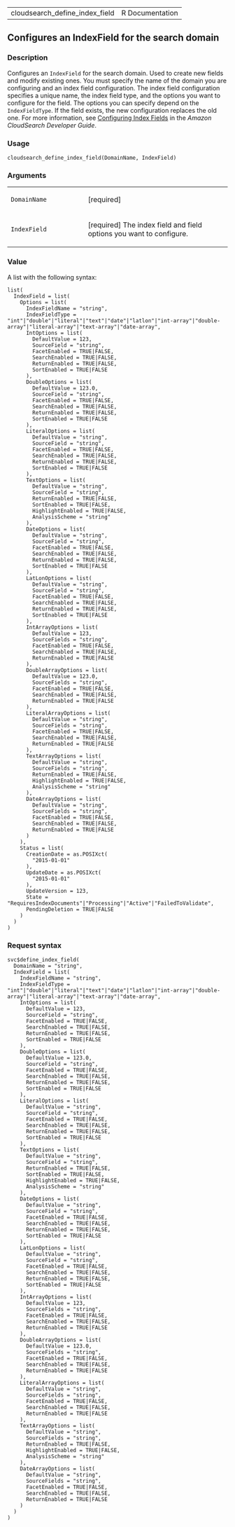 <table style="width: 100%;">
<tbody>
<tr class="odd">
<td>cloudsearch_define_index_field</td>
<td style="text-align: right;">R Documentation</td>
</tr>
</tbody>
</table>

## Configures an IndexField for the search domain

### Description

Configures an `IndexField` for the search domain. Used to create new
fields and modify existing ones. You must specify the name of the domain
you are configuring and an index field configuration. The index field
configuration specifies a unique name, the index field type, and the
options you want to configure for the field. The options you can specify
depend on the `IndexFieldType`. If the field exists, the new
configuration replaces the old one. For more information, see <a
href="https://docs.aws.amazon.com/cloudsearch/latest/developerguide/configuring-index-fields.html"
target="_blank">Configuring Index Fields</a> in the *Amazon CloudSearch
Developer Guide*.

### Usage

    cloudsearch_define_index_field(DomainName, IndexField)

### Arguments

<table>
<colgroup>
<col style="width: 35%" />
<col style="width: 65%" />
</colgroup>
<tbody>
<tr class="odd">
<td><code
id="cloudsearch_define_index_field_:_DomainName">DomainName</code></td>
<td><p>[required]</p></td>
</tr>
<tr class="even">
<td><code
id="cloudsearch_define_index_field_:_IndexField">IndexField</code></td>
<td><p>[required] The index field and field options you want to
configure.</p></td>
</tr>
</tbody>
</table>

### Value

A list with the following syntax:

    list(
      IndexField = list(
        Options = list(
          IndexFieldName = "string",
          IndexFieldType = "int"|"double"|"literal"|"text"|"date"|"latlon"|"int-array"|"double-array"|"literal-array"|"text-array"|"date-array",
          IntOptions = list(
            DefaultValue = 123,
            SourceField = "string",
            FacetEnabled = TRUE|FALSE,
            SearchEnabled = TRUE|FALSE,
            ReturnEnabled = TRUE|FALSE,
            SortEnabled = TRUE|FALSE
          ),
          DoubleOptions = list(
            DefaultValue = 123.0,
            SourceField = "string",
            FacetEnabled = TRUE|FALSE,
            SearchEnabled = TRUE|FALSE,
            ReturnEnabled = TRUE|FALSE,
            SortEnabled = TRUE|FALSE
          ),
          LiteralOptions = list(
            DefaultValue = "string",
            SourceField = "string",
            FacetEnabled = TRUE|FALSE,
            SearchEnabled = TRUE|FALSE,
            ReturnEnabled = TRUE|FALSE,
            SortEnabled = TRUE|FALSE
          ),
          TextOptions = list(
            DefaultValue = "string",
            SourceField = "string",
            ReturnEnabled = TRUE|FALSE,
            SortEnabled = TRUE|FALSE,
            HighlightEnabled = TRUE|FALSE,
            AnalysisScheme = "string"
          ),
          DateOptions = list(
            DefaultValue = "string",
            SourceField = "string",
            FacetEnabled = TRUE|FALSE,
            SearchEnabled = TRUE|FALSE,
            ReturnEnabled = TRUE|FALSE,
            SortEnabled = TRUE|FALSE
          ),
          LatLonOptions = list(
            DefaultValue = "string",
            SourceField = "string",
            FacetEnabled = TRUE|FALSE,
            SearchEnabled = TRUE|FALSE,
            ReturnEnabled = TRUE|FALSE,
            SortEnabled = TRUE|FALSE
          ),
          IntArrayOptions = list(
            DefaultValue = 123,
            SourceFields = "string",
            FacetEnabled = TRUE|FALSE,
            SearchEnabled = TRUE|FALSE,
            ReturnEnabled = TRUE|FALSE
          ),
          DoubleArrayOptions = list(
            DefaultValue = 123.0,
            SourceFields = "string",
            FacetEnabled = TRUE|FALSE,
            SearchEnabled = TRUE|FALSE,
            ReturnEnabled = TRUE|FALSE
          ),
          LiteralArrayOptions = list(
            DefaultValue = "string",
            SourceFields = "string",
            FacetEnabled = TRUE|FALSE,
            SearchEnabled = TRUE|FALSE,
            ReturnEnabled = TRUE|FALSE
          ),
          TextArrayOptions = list(
            DefaultValue = "string",
            SourceFields = "string",
            ReturnEnabled = TRUE|FALSE,
            HighlightEnabled = TRUE|FALSE,
            AnalysisScheme = "string"
          ),
          DateArrayOptions = list(
            DefaultValue = "string",
            SourceFields = "string",
            FacetEnabled = TRUE|FALSE,
            SearchEnabled = TRUE|FALSE,
            ReturnEnabled = TRUE|FALSE
          )
        ),
        Status = list(
          CreationDate = as.POSIXct(
            "2015-01-01"
          ),
          UpdateDate = as.POSIXct(
            "2015-01-01"
          ),
          UpdateVersion = 123,
          State = "RequiresIndexDocuments"|"Processing"|"Active"|"FailedToValidate",
          PendingDeletion = TRUE|FALSE
        )
      )
    )

### Request syntax

    svc$define_index_field(
      DomainName = "string",
      IndexField = list(
        IndexFieldName = "string",
        IndexFieldType = "int"|"double"|"literal"|"text"|"date"|"latlon"|"int-array"|"double-array"|"literal-array"|"text-array"|"date-array",
        IntOptions = list(
          DefaultValue = 123,
          SourceField = "string",
          FacetEnabled = TRUE|FALSE,
          SearchEnabled = TRUE|FALSE,
          ReturnEnabled = TRUE|FALSE,
          SortEnabled = TRUE|FALSE
        ),
        DoubleOptions = list(
          DefaultValue = 123.0,
          SourceField = "string",
          FacetEnabled = TRUE|FALSE,
          SearchEnabled = TRUE|FALSE,
          ReturnEnabled = TRUE|FALSE,
          SortEnabled = TRUE|FALSE
        ),
        LiteralOptions = list(
          DefaultValue = "string",
          SourceField = "string",
          FacetEnabled = TRUE|FALSE,
          SearchEnabled = TRUE|FALSE,
          ReturnEnabled = TRUE|FALSE,
          SortEnabled = TRUE|FALSE
        ),
        TextOptions = list(
          DefaultValue = "string",
          SourceField = "string",
          ReturnEnabled = TRUE|FALSE,
          SortEnabled = TRUE|FALSE,
          HighlightEnabled = TRUE|FALSE,
          AnalysisScheme = "string"
        ),
        DateOptions = list(
          DefaultValue = "string",
          SourceField = "string",
          FacetEnabled = TRUE|FALSE,
          SearchEnabled = TRUE|FALSE,
          ReturnEnabled = TRUE|FALSE,
          SortEnabled = TRUE|FALSE
        ),
        LatLonOptions = list(
          DefaultValue = "string",
          SourceField = "string",
          FacetEnabled = TRUE|FALSE,
          SearchEnabled = TRUE|FALSE,
          ReturnEnabled = TRUE|FALSE,
          SortEnabled = TRUE|FALSE
        ),
        IntArrayOptions = list(
          DefaultValue = 123,
          SourceFields = "string",
          FacetEnabled = TRUE|FALSE,
          SearchEnabled = TRUE|FALSE,
          ReturnEnabled = TRUE|FALSE
        ),
        DoubleArrayOptions = list(
          DefaultValue = 123.0,
          SourceFields = "string",
          FacetEnabled = TRUE|FALSE,
          SearchEnabled = TRUE|FALSE,
          ReturnEnabled = TRUE|FALSE
        ),
        LiteralArrayOptions = list(
          DefaultValue = "string",
          SourceFields = "string",
          FacetEnabled = TRUE|FALSE,
          SearchEnabled = TRUE|FALSE,
          ReturnEnabled = TRUE|FALSE
        ),
        TextArrayOptions = list(
          DefaultValue = "string",
          SourceFields = "string",
          ReturnEnabled = TRUE|FALSE,
          HighlightEnabled = TRUE|FALSE,
          AnalysisScheme = "string"
        ),
        DateArrayOptions = list(
          DefaultValue = "string",
          SourceFields = "string",
          FacetEnabled = TRUE|FALSE,
          SearchEnabled = TRUE|FALSE,
          ReturnEnabled = TRUE|FALSE
        )
      )
    )
